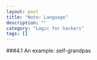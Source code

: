 ```yaml
---
layout: post
title: "Note: Language"
description: ""
category: "Logic for hackers"
tags: []
---
```


###4.1 An example: self-grandpas


